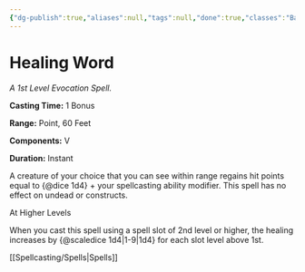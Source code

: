 ```yaml
---
{"dg-publish":true,"aliases":null,"tags":null,"done":true,"classes":"Bard, Cleric, Druid,","spellLevel":1,"school":"Evocation","source":"PHB","permalink":"/spells/healing-word/","dgHomeLink":false,"dgPassFrontmatter":true}
---
```


# Healing Word
*A 1st Level Evocation Spell.*

**Casting Time:** 1 Bonus

**Range:** Point, 60 Feet

**Components:** V 

**Duration:** Instant

A creature of your choice that you can see within range regains hit points equal to {@dice 1d4} + your spellcasting ability modifier. This spell has no effect on undead or constructs.

At Higher Levels

When you cast this spell using a spell slot of 2nd level or higher, the healing increases by {@scaledice 1d4|1-9|1d4} for each slot level above 1st.

[[Spellcasting/Spells|Spells]]
